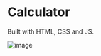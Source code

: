 # Calculator

Built with HTML, CSS and JS.

![image](https://user-images.githubusercontent.com/78992816/160642211-983b1548-b228-4947-9b17-1e573fa40e91.png)
